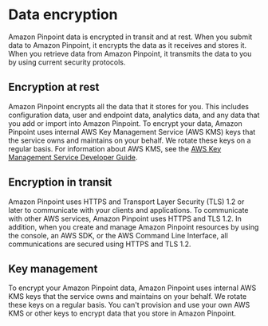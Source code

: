 # Data encryption<a name="security-data-protection-encryption"></a>

Amazon Pinpoint data is encrypted in transit and at rest\. When you submit data to Amazon Pinpoint, it encrypts the data as it receives and stores it\. When you retrieve data from Amazon Pinpoint, it transmits the data to you by using current security protocols\.

## Encryption at rest<a name="security-data-protection-encryption-rest"></a>

Amazon Pinpoint encrypts all the data that it stores for you\. This includes configuration data, user and endpoint data, analytics data, and any data that you add or import into Amazon Pinpoint\. To encrypt your data, Amazon Pinpoint uses internal AWS Key Management Service \(AWS KMS\) keys that the service owns and maintains on your behalf\. We rotate these keys on a regular basis\. For information about AWS KMS, see the [AWS Key Management Service Developer Guide](https://docs.aws.amazon.com/kms/latest/developerguide/)\.

## Encryption in transit<a name="security-data-protection-encryption-transit"></a>

Amazon Pinpoint uses HTTPS and Transport Layer Security \(TLS\) 1\.2 or later to communicate with your clients and applications\. To communicate with other AWS services, Amazon Pinpoint uses HTTPS and TLS 1\.2\. In addition, when you create and manage Amazon Pinpoint resources by using the console, an AWS SDK, or the AWS Command Line Interface, all communications are secured using HTTPS and TLS 1\.2\.

## Key management<a name="security-data-protection-key-mgmt"></a>

To encrypt your Amazon Pinpoint data, Amazon Pinpoint uses internal AWS KMS keys that the service owns and maintains on your behalf\. We rotate these keys on a regular basis\. You can't provision and use your own AWS KMS or other keys to encrypt data that you store in Amazon Pinpoint\.